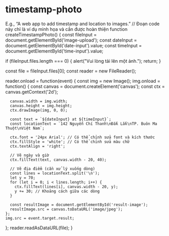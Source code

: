 # timestamp-photo
E.g., “A web app to add timestamp and location to images.”
// Đoạn code này chỉ là ví dụ minh họa và cần được hoàn thiện
function createTimestampPhoto() {
  const fileInput = document.getElementById('image-upload');
  const dateInput = document.getElementById('date-input').value;
  const timeInput = document.getElementById('time-input').value;

  if (fileInput.files.length === 0) {
    alert("Vui lòng tải lên một ảnh.");
    return;
  }

  const file = fileInput.files[0];
  const reader = new FileReader();

  reader.onload = function(event) {
    const img = new Image();
    img.onload = function() {
      const canvas = document.createElement('canvas');
      const ctx = canvas.getContext('2d');

      canvas.width = img.width;
      canvas.height = img.height;
      ctx.drawImage(img, 0, 0);

      const text = `${dateInput} at ${timeInput}`;
      const locationText = `142 Nguyễn Chí Thanh\nĐắk Lắk\nTP. Buôn Ma Thuột\nViệt Nam`;

      ctx.font = '24px Arial'; // Có thể chỉnh sửa font và kích thước
      ctx.fillStyle = 'white'; // Có thể chỉnh sửa màu chữ
      ctx.textAlign = 'right';

      // Vẽ ngày và giờ
      ctx.fillText(text, canvas.width - 20, 40);

      // Vẽ địa điểm (cần xử lý xuống dòng)
      const lines = locationText.split('\n');
      let y = 70;
      for (let i = 0; i < lines.length; i++) {
        ctx.fillText(lines[i], canvas.width - 20, y);
        y += 30; // Khoảng cách giữa các dòng
      }

      const resultImage = document.getElementById('result-image');
      resultImage.src = canvas.toDataURL('image/jpeg');
    };
    img.src = event.target.result;
  };
  reader.readAsDataURL(file);
}
